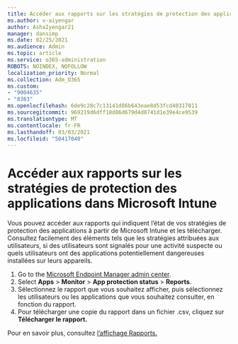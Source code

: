 ```yaml
---
title: Accéder aux rapports sur les stratégies de protection des applications dans Microsoft Intune
ms.author: v-aiyengar
author: AshaIyengar21
manager: dansimp
ms.date: 02/25/2021
ms.audience: Admin
ms.topic: article
ms.service: o365-administration
ROBOTS: NOINDEX, NOFOLLOW
localization_priority: Normal
ms.collection: Adm_O365
ms.custom:
- "9004635"
- "8383"
ms.openlocfilehash: 6de9c28c7c13141d86b643eae8d53fcd40317011
ms.sourcegitcommit: 969219d6dff18d86d679d4d8741d1e39e4ce9539
ms.translationtype: MT
ms.contentlocale: fr-FR
ms.lasthandoff: 03/03/2021
ms.locfileid: "50417040"
---
```

# <a name="access-reports-about-app-protection-policies-in-microsoft-intune"></a>Accéder aux rapports sur les stratégies de protection des applications dans Microsoft Intune

Vous pouvez accéder aux rapports qui indiquent l’état de vos stratégies de protection des applications à partir de Microsoft Intune et les télécharger. Consultez facilement des éléments tels que les stratégies attribuées aux utilisateurs, si des utilisateurs sont signalés pour une activité suspecte ou quels utilisateurs ont des applications potentiellement dangereuses installées sur leurs appareils.

1. Go to the [Microsoft Endpoint Manager admin center](https://go.microsoft.com/fwlink/?linkid=2109431).
1. Select **Apps**  >  **Monitor**  >  **App protection status**  >  **Reports**.
1. Sélectionnez le rapport que vous souhaitez afficher, puis sélectionnez les utilisateurs ou les applications que vous souhaitez consulter, en fonction du rapport.
1. Pour télécharger une copie du rapport dans un fichier .csv, cliquez sur **Télécharger le rapport.**

Pour en savoir plus, consultez [l’affichage Rapports.](https://go.microsoft.com/fwlink/?linkid=2109431)
